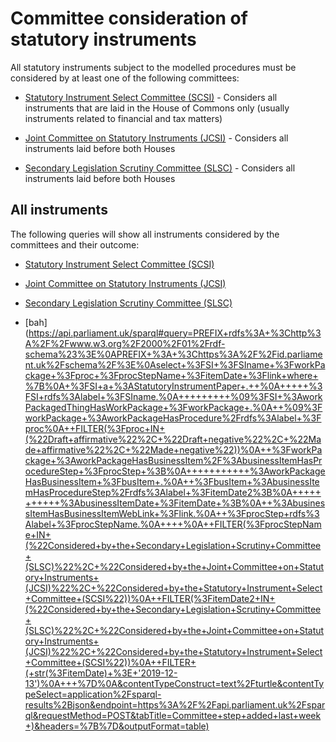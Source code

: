 # Committee consideration of statutory instruments

All statutory instruments subject to the modelled procedures must be considered by at least one of the following committees:

* [Statutory Instrument Select Committee (SCSI)](https://committees.parliament.uk/committee/149/statutory-instruments-select-committee) - Considers all instruments that are laid in the House of Commons only (usually instruments related to financial and tax matters)

* [Joint Committee on Statutory Instruments (JCSI)](https://committees.parliament.uk/committee/148/statutory-instruments-joint-committee/) - Considers all instruments laid before both Houses

* [Secondary Legislation Scrutiny Committee (SLSC)](https://committees.parliament.uk/committee/255/secondary-legislation-scrutiny-committee/) - Considers all instruments laid before both Houses 

## All instruments

The following queries will show all instruments considered by the committees and their outcome:

* [Statutory Instrument Select Committee (SCSI)](https://api.parliament.uk/sparql#query=PREFIX+rdfs%3A+%3Chttp%3A%2F%2Fwww.w3.org%2F2000%2F01%2Frdf-schema%23%3E%0APREFIX+%3A+%3Chttps%3A%2F%2Fid.parliament.uk%2Fschema%2F%3E%0Aselect+distinct+%3FSI+%3FSIname+%3FworkPackage+%3Fproc+%3FprocStepName+%3FitemDate+%3FprocStepName2++%3FitemDate1+where+%7B%0A+%3FSI+a+%3AStatutoryInstrumentPaper+.++%0A+++++%3FSI+rdfs%3Alabel+%3FSIname+.%0A%09%3FSI+%3AworkPackagedThingHasWorkPackage+%3FworkPackage+.%0A++%09%3FworkPackage+%3AworkPackageHasProcedure%2Frdfs%3Alabel+%3Fproc.%0A++%3FworkPackage+%3AworkPackageHasBusinessItem%2F%3AbusinessItemHasProcedureStep+%3FprocStep+%3B%0A+++++++++++%3AworkPackageHasBusinessItem+%3FbusItem+.%0A++%3FbusItem+%3AbusinessItemHasProcedureStep%2Frdfs%3Alabel+%3FitemDate2%3B%0A+++++++++++%3AbusinessItemDate+%3FitemDate+.%0A++%3FprocStep+rdfs%3Alabel+%3FprocStepName.%0A+%7B%3FworkPackage+%3AworkPackageHasBusinessItem%2F%3AbusinessItemHasProcedureStep+%3FprocStep2+%3B%0A+++++++++++%3AworkPackageHasBusinessItem+%3FbusItem2+.%0A++%3FbusItem2+%3AbusinessItemHasProcedureStep%2Frdfs%3Alabel+%3FitemDate3%3B%0A+++++++++++%3AbusinessItemDate+%3FitemDate1+.%0A++++%3FprocStep2+rdfs%3Alabel+%3FprocStepName2+.+%0A++++FILTER(%3FprocStepName2+IN+(%22Concerns+raised+by+the+Select+Committee+on+Statutory+Instruments+(SCSI)%22%2C+%22No+concerns+raised+by+the+Select+Committee+on+Statutory+Instruments+(SCSI)%22))%0A++++FILTER(%3FitemDate3+IN+(%22Concerns+raised+by+the+Select+Committee+on+Statutory+Instruments+(SCSI)%22%2C+%22No+concerns+raised+by+the+Select+Committee+on+Statutory+Instruments+(SCSI)%22))%0A++++%0A++%7D%0A++FILTER(%3FprocStepName+IN+(%22Laid+before+the+House+of+Commons%22))%0A++FILTER(%3FitemDate2+IN+(%22Laid+before+the+House+of+Commons%22))%0A++%0A++%0A%7D&contentTypeConstruct=text%2Fturtle&contentTypeSelect=application%2Fsparql-results%2Bjson&endpoint=https%3A%2F%2Fapi.parliament.uk%2Fsparql&requestMethod=POST&tabTitle=SCSI+consideration+(ALL)&headers=%7B%7D&outputFormat=table)

* [Joint Committee on Statutory Instruments (JCSI)](https://api.parliament.uk/sparql#query=PREFIX+rdfs%3A+%3Chttp%3A%2F%2Fwww.w3.org%2F2000%2F01%2Frdf-schema%23%3E%0APREFIX+%3A+%3Chttps%3A%2F%2Fid.parliament.uk%2Fschema%2F%3E%0Aselect+distinct+%3FSI+%3FSIname+%3FworkPackage+%3Fproc+%3FprocStepName+%3FitemDate+%3FprocStepName2++%3FitemDate1+where+%7B%0A+%3FSI+a+%3AStatutoryInstrumentPaper+.++%0A+++++%3FSI+rdfs%3Alabel+%3FSIname+.%0A%09%3FSI+%3AworkPackagedThingHasWorkPackage+%3FworkPackage+.%0A++%09%3FworkPackage+%3AworkPackageHasProcedure%2Frdfs%3Alabel+%3Fproc.%0A++%3FworkPackage+%3AworkPackageHasBusinessItem%2F%3AbusinessItemHasProcedureStep+%3FprocStep+%3B%0A+++++++++++%3AworkPackageHasBusinessItem+%3FbusItem+.%0A++%3FbusItem+%3AbusinessItemHasProcedureStep%2Frdfs%3Alabel+%3FitemDate2%3B%0A+++++++++++%3AbusinessItemDate+%3FitemDate+.%0A++%3FprocStep+rdfs%3Alabel+%3FprocStepName.%0A+%7B%3FworkPackage+%3AworkPackageHasBusinessItem%2F%3AbusinessItemHasProcedureStep+%3FprocStep2+%3B%0A+++++++++++%3AworkPackageHasBusinessItem+%3FbusItem2+.%0A++%3FbusItem2+%3AbusinessItemHasProcedureStep%2Frdfs%3Alabel+%3FitemDate3%3B%0A+++++++++++%3AbusinessItemDate+%3FitemDate1+.%0A++++%3FprocStep2+rdfs%3Alabel+%3FprocStepName2+.+%0A++++FILTER(%3FprocStepName2+IN+(+%22No+concerns+raised+by+the+Joint+Committee+on+Statutory+Instruments+(JCSI)%22%2C+%22Concerns+raised+by+the+Joint+Committee+on+Statutory+Instruments+(JCSI)%22))%0A++++FILTER(%3FitemDate3+IN+(+%22No+concerns+raised+by+the+Joint+Committee+on+Statutory+Instruments+(JCSI)%22%2C+%22Concerns+raised+by+the+Joint+Committee+on+Statutory+Instruments+(JCSI)%22))%0A++++%0A++%7D%0A++FILTER(%3FprocStepName+IN+(%22Laid+before+the+House+of+Commons%22))%0A++FILTER(%3FitemDate2+IN+(%22Laid+before+the+House+of+Commons%22))%0A++%0A++%0A%7D&contentTypeConstruct=text%2Fturtle&contentTypeSelect=application%2Fsparql-results%2Bjson&endpoint=https%3A%2F%2Fapi.parliament.uk%2Fsparql&requestMethod=POST&tabTitle=JCSI+consideration+(ALL)+&headers=%7B%7D&outputFormat=table)

* [Secondary Legislation Scrutiny Committee (SLSC)](https://api.parliament.uk/sparql#query=PREFIX+rdfs%3A+%3Chttp%3A%2F%2Fwww.w3.org%2F2000%2F01%2Frdf-schema%23%3E%0APREFIX+%3A+%3Chttps%3A%2F%2Fid.parliament.uk%2Fschema%2F%3E%0Aselect+distinct+%3FSI+%3FSIname+%3FworkPackage+%3Fproc+%3FprocStepName+%3FitemDate+%3FprocStepName2++%3FitemDate1+where+%7B%0A+%3FSI+a+%3AStatutoryInstrumentPaper+.++%0A+++++%3FSI+rdfs%3Alabel+%3FSIname+.%0A%09%3FSI+%3AworkPackagedThingHasWorkPackage+%3FworkPackage+.%0A++%09%3FworkPackage+%3AworkPackageHasProcedure%2Frdfs%3Alabel+%3Fproc.%0A++%3FworkPackage+%3AworkPackageHasBusinessItem%2F%3AbusinessItemHasProcedureStep+%3FprocStep+%3B%0A+++++++++++%3AworkPackageHasBusinessItem+%3FbusItem+.%0A++%3FbusItem+%3AbusinessItemHasProcedureStep%2Frdfs%3Alabel+%3FitemDate2%3B%0A+++++++++++%3AbusinessItemDate+%3FitemDate+.%0A++%3FprocStep+rdfs%3Alabel+%3FprocStepName.%0A+%7B%3FworkPackage+%3AworkPackageHasBusinessItem%2F%3AbusinessItemHasProcedureStep+%3FprocStep2+%3B%0A+++++++++++%3AworkPackageHasBusinessItem+%3FbusItem2+.%0A++%3FbusItem2+%3AbusinessItemHasProcedureStep%2Frdfs%3Alabel+%3FitemDate3%3B%0A+++++++++++%3AbusinessItemDate+%3FitemDate1+.%0A++++%3FprocStep2+rdfs%3Alabel+%3FprocStepName2+.+%0A++++FILTER(%3FprocStepName2+IN+(%22Noted+as+an+instrument+of+interest+by+the+Secondary+Legislation+Scrutiny+Committee+(SLSC)%22%2C+%22No+concerns+raised+by+the+Secondary+Legislation+Scrutiny+Committee+(SLSC)%22%2C+%22Concerns+raised+by+the+Secondary+Legislation+Scrutiny+Committee+(SLSC)%22))%0A++++FILTER(%3FitemDate3+IN+(%22Noted+as+an+instrument+of+interest+by+the+Secondary+Legislation+Scrutiny+Committee+(SLSC)%22%2C+%22No+concerns+raised+by+the+Secondary+Legislation+Scrutiny+Committee+(SLSC)%22%2C+%22Concerns+raised+by+the+Secondary+Legislation+Scrutiny+Committee+(SLSC)%22))%0A++++%0A++%7D%0A++FILTER(%3FprocStepName+IN+(%22Laid+before+the+House+of+Commons%22))%0A++FILTER(%3FitemDate2+IN+(%22Laid+before+the+House+of+Commons%22))%0A++%0A++%0A%7D&contentTypeConstruct=text%2Fturtle&contentTypeSelect=application%2Fsparql-results%2Bjson&endpoint=https%3A%2F%2Fapi.parliament.uk%2Fsparql&requestMethod=POST&tabTitle=SLSC+consideration+(ALL)&headers=%7B%7D&outputFormat=table)

* [bah](https://api.parliament.uk/sparql#query=PREFIX+rdfs%3A+%3Chttp%3A%2F%2Fwww.w3.org%2F2000%2F01%2Frdf-schema%23%3E%0APREFIX+%3A+%3Chttps%3A%2F%2Fid.parliament.uk%2Fschema%2F%3E%0Aselect+%3FSI+%3FSIname+%3FworkPackage+%3Fproc+%3FprocStepName+%3FitemDate+%3Flink+where+%7B%0A+%3FSI+a+%3AStatutoryInstrumentPaper+.++%0A+++++%3FSI+rdfs%3Alabel+%3FSIname.%0A+++++++++%09%3FSI+%3AworkPackagedThingHasWorkPackage+%3FworkPackage+.%0A++%09%3FworkPackage+%3AworkPackageHasProcedure%2Frdfs%3Alabel+%3Fproc%0A++FILTER(%3Fproc+IN+(%22Draft+affirmative%22%2C+%22Draft+negative%22%2C+%22Made+affirmative%22%2C+%22Made+negative%22))%0A++%3FworkPackage+%3AworkPackageHasBusinessItem%2F%3AbusinessItemHasProcedureStep+%3FprocStep+%3B%0A+++++++++++%3AworkPackageHasBusinessItem+%3FbusItem+.%0A++%3FbusItem+%3AbusinessItemHasProcedureStep%2Frdfs%3Alabel+%3FitemDate2%3B%0A+++++++++++%3AbusinessItemDate+%3FitemDate+%3B%0A++%3AbusinessItemHasBusinessItemWebLink+%3Flink.%0A++%3FprocStep+rdfs%3Alabel+%3FprocStepName.%0A++++%0A++FILTER(%3FprocStepName+IN+(%22Considered+by+the+Secondary+Legislation+Scrutiny+Committee+(SLSC)%22%2C+%22Considered+by+the+Joint+Committee+on+Statutory+Instruments+(JCSI)%22%2C+%22Considered+by+the+Statutory+Instrument+Select+Committee+(SCSI%22))%0A++FILTER(%3FitemDate2+IN+(%22Considered+by+the+Secondary+Legislation+Scrutiny+Committee+(SLSC)%22%2C+%22Considered+by+the+Joint+Committee+on+Statutory+Instruments+(JCSI)%22%2C+%22Considered+by+the+Statutory+Instrument+Select+Committee+(SCSI%22))%0A++FILTER+(+str(%3FitemDate)+%3E+'2019-12-13')%0A+++%7D%0A&contentTypeConstruct=text%2Fturtle&contentTypeSelect=application%2Fsparql-results%2Bjson&endpoint=https%3A%2F%2Fapi.parliament.uk%2Fsparql&requestMethod=POST&tabTitle=Committee+step+added+last+week+)&headers=%7B%7D&outputFormat=table)


